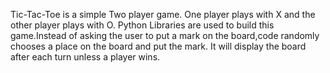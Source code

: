 Tic-Tac-Toe is a simple Two player game.
One player plays with X and the other player plays with O.
Python Libraries are used to build this game.Instead of asking the user to put a mark on the board,code randomly chooses a place on the board and put the mark.
It will display the board after each turn unless a player wins.

